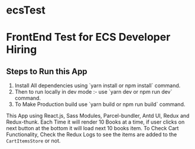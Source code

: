 # ecsTest
<h1>FrontEnd Test for ECS Developer Hiring</h1>

<h2>Steps to Run this App</h2>
<ol>
<li>Install All dependencies using `yarn install or npm install` command.</li>
<li>Then to run locally in dev mode :- use `yarn dev or npm run dev` command.</li>
<li>To Make Production build use `yarn build or npm run build` command.</li>
</ol>

This App using React.js, Sass Modules, Parcel-bundler, Antd UI, Redux and Redux-thunk.
Each Time it will render 10 Books at a time, if user clicks on next button at the bottom it will load next 10 books item.
To Check Cart Functionality, Check the Redux Logs to see the items are added to the `CartItemsStore` or not.
  

